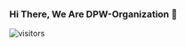 ### Hi There, We Are DPW-Organization 👋
![visitors](https://visitor-badge.glitch.me/badge?username=pucuk1337)
